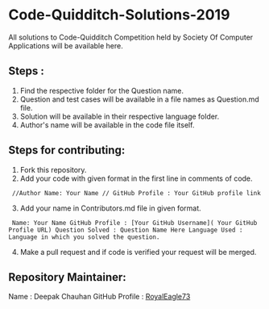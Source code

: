 # Code-Quidditch-Solutions-2019
All solutions to Code-Quidditch Competition held by Society Of Computer Applications will be available here.

## Steps :
1) Find the respective folder for the Question name.
2) Question and test cases will be available in a file names as Question.md file.
3) Solution will be available in their respective language folder.
4) Author's name will be available in the code file itself.

## Steps for contributing:
1) Fork this repository.
2) Add your code with given format in the first line in comments of code.

`
//Author Name: Your Name
// GitHub Profile : Your GitHub profile link`

3) Add your name in Contributors.md file in given format.

`
Name: Your Name
GitHub Profile : [Your GitHub Username]( Your GitHub Profile URL)
Question Solved : Question Name Here
Language Used : Language in which you solved the question.`

4) Make a pull request and if code is verified your request will be merged.

## Repository Maintainer:
Name : Deepak Chauhan
GitHub Profile : [RoyalEagle73](https://Github.com/RoyalEagle73)
